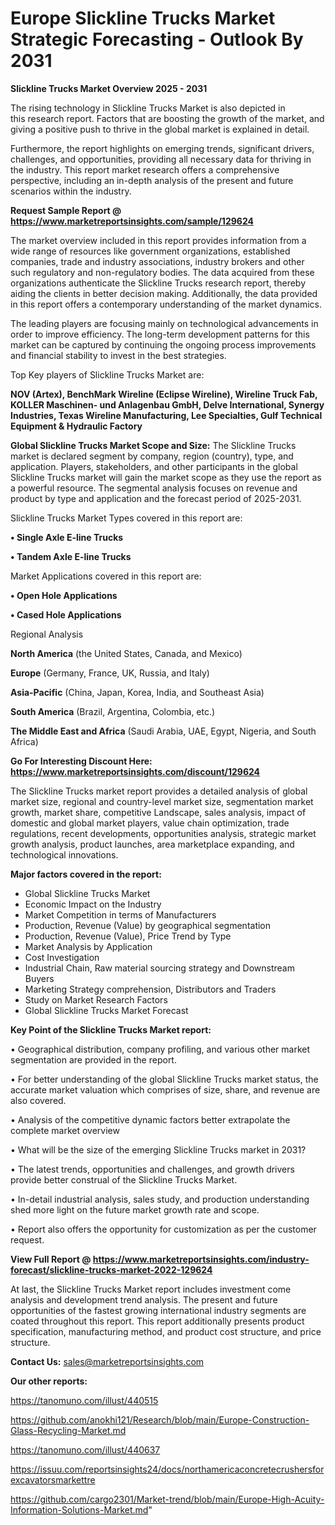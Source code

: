  # Europe Slickline Trucks Market Strategic Forecasting - Outlook By 2031

<Strong> Slickline Trucks Market Overview 2025 - 2031</strong>

The rising technology in Slickline Trucks Market is also depicted in this research report. Factors that are boosting the growth of the market, and giving a positive push to thrive in the global market is explained in detail.

Furthermore, the report highlights on emerging trends, significant drivers, challenges, and opportunities, providing all necessary data for thriving in the industry. This report market research offers a comprehensive perspective, including an in-depth analysis of the present and future scenarios within the industry.

<strong>Request Sample Report @ <a href=https://www.marketreportsinsights.com/sample/129624>https://www.marketreportsinsights.com/sample/129624</a></strong>

The market overview included in this report provides information from a wide range of resources like government organizations, established companies, trade and industry associations, industry brokers and other such regulatory and non-regulatory bodies. The data acquired from these organizations authenticate the Slickline Trucks research report, thereby aiding the clients in better decision making. Additionally, the data provided in this report offers a contemporary understanding of the market dynamics.

The leading players are focusing mainly on technological advancements in order to improve efficiency. The long-term development patterns for this market can be captured by continuing the ongoing process improvements and financial stability to invest in the best strategies.

Top Key players of Slickline Trucks Market are:

<strong>NOV (Artex), BenchMark Wireline (Eclipse Wireline), Wireline Truck Fab, KOLLER Maschinen- und Anlagenbau GmbH, Delve International, Synergy Industries, Texas Wireline Manufacturing, Lee Specialties, Gulf Technical Equipment & Hydraulic Factory</strong>

<strong><b>Global Slickline Trucks Market Scope and Size:</b></strong>
The Slickline Trucks market is declared segment by company, region (country), type, and application. Players, stakeholders, and other participants in the global Slickline Trucks market will gain the market scope as they use the report as a powerful resource. The segmental analysis focuses on revenue and product by type and application and the forecast period of 2025-2031.

Slickline Trucks Market Types covered in this report are:

<strong>• Single Axle E-line Trucks

• Tandem Axle E-line Trucks</strong>

Market Applications covered in this report are:

<strong>• Open Hole Applications

• Cased Hole Applications</strong> 

Regional Analysis

<strong>North America</strong> (the United States, Canada, and Mexico)

<strong>Europe</strong> (Germany, France, UK, Russia, and Italy)

<strong>Asia-Pacific</strong> (China, Japan, Korea, India, and Southeast Asia)

<strong>South America</strong> (Brazil, Argentina, Colombia, etc.)

<strong>The Middle East and Africa</strong> (Saudi Arabia, UAE, Egypt, Nigeria, and South Africa)

<strong>Go For Interesting Discount Here: <a href=https://www.marketreportsinsights.com/discount/129624>https://www.marketreportsinsights.com/discount/129624</a></strong>

The Slickline Trucks market report provides a detailed analysis of global market size, regional and country-level market size, segmentation market growth, market share, competitive Landscape, sales analysis, impact of domestic and global market players, value chain optimization, trade regulations, recent developments, opportunities analysis, strategic market growth analysis, product launches, area marketplace expanding, and technological innovations.

<strong><b>Major factors covered in the report:</b></strong>
<ul>
  <li>Global Slickline Trucks Market </li>
  <li>Economic Impact on the Industry</li>
  <li>Market Competition in terms of Manufacturers</li>
  <li>Production, Revenue (Value) by geographical segmentation</li>
  <li>Production, Revenue (Value), Price Trend by Type</li>
  <li>Market Analysis by Application</li>
  <li>Cost Investigation</li>
  <li>Industrial Chain, Raw material sourcing strategy and Downstream Buyers</li>
  <li>Marketing Strategy comprehension, Distributors and Traders</li>
  <li>Study on Market Research Factors</li>
  <li>Global Slickline Trucks Market Forecast</li>
</ul>

<strong><b>Key Point of the Slickline Trucks Market report:</b></strong>

• Geographical distribution, company profiling, and various other market segmentation are provided in the report.

• For better understanding of the global Slickline Trucks market status, the accurate market valuation which comprises of size, share, and revenue are also covered.

• Analysis of the competitive dynamic factors better extrapolate the complete market overview

• What will be the size of the emerging Slickline Trucks market in 2031?

• The latest trends, opportunities and challenges, and growth drivers provide better construal of the Slickline Trucks Market.

• In-detail industrial analysis, sales study, and production understanding shed more light on the future market growth rate and scope.

• Report also offers the opportunity for customization as per the customer request.

<strong><b>View Full Report @ <a href=https://www.marketreportsinsights.com/industry-forecast/slickline-trucks-market-2022-129624>https://www.marketreportsinsights.com/industry-forecast/slickline-trucks-market-2022-129624</a></b></strong>


At last, the Slickline Trucks Market report includes investment come analysis and development trend analysis. The present and future opportunities of the fastest growing international industry segments are coated throughout this report. This report additionally presents product specification, manufacturing method, and product cost structure, and price structure.

<strong>Contact Us:</strong>
sales@marketreportsinsights.com

<strong>Our other reports:</strong>

<a href=https://tanomuno.com/illust/440515>https://tanomuno.com/illust/440515</a>

<a href=https://github.com/anokhi121/Research/blob/main/Europe-Construction-Glass-Recycling-Market.md>https://github.com/anokhi121/Research/blob/main/Europe-Construction-Glass-Recycling-Market.md</a>

<a href=https://tanomuno.com/illust/440637>https://tanomuno.com/illust/440637</a>

<a href=https://issuu.com/reportsinsights24/docs/northamericaconcretecrushersforexcavatorsmarkettre>https://issuu.com/reportsinsights24/docs/northamericaconcretecrushersforexcavatorsmarkettre</a>

<a href=https://github.com/cargo2301/Market-trend/blob/main/Europe-High-Acuity-Information-Solutions-Market.md>https://github.com/cargo2301/Market-trend/blob/main/Europe-High-Acuity-Information-Solutions-Market.md</a>"
